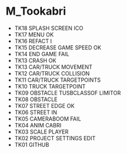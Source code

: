 # M_Tookabri
* TK18 SPLASH SCREEN ICO
* TK17 MENU OK
* TK16 REFACT I
* TK15 DECREASE GAME SPEED OK
* TK14 END GAME FAIL
* TK13 CRASH OK
* TK13 CAR/TRUCK MOVEMENT
* TK12 CAR/TRUCK COLLISION
* TK11 CAR/TRUCK TARGETPOINTS
* TK10 TRUCK TARGETPOINT
* TK09 OBSTACLE TUSBCLASSOF LIMITOR
* TK08 OBSTACLE
* TK07 STREET EDGE OK
* TK06 STREET IN
* TK05 CAMERABOOM FAIL
* TK04 ANIM CABRI 
* TK03 SCALE PLAYER 
* TK02 PROJECT SETTINGS EDIT 
* TK01 GITHUB 